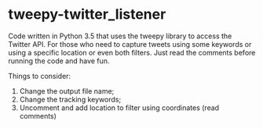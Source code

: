 # tweepy-twitter_listener

Code written in Python 3.5 that uses the tweepy library to access the Twitter API.
For those who need to capture tweets using some keywords or using a specific location or even both filters.
Just read the comments before running the code and have fun.

Things to consider: 
1. Change the output file name;
2. Change the tracking keywords;
3. Uncomment and add location to filter using coordinates (read comments)

